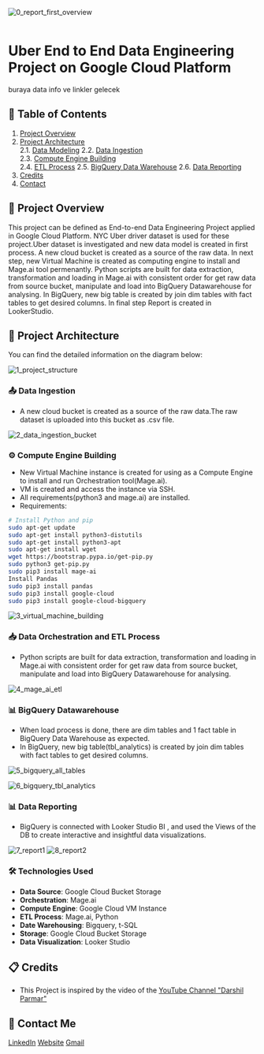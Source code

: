 ![0_report_first_overview](https://github.com/dogucanelci/GCP_Uber_Data_Engineering_Project/assets/59261856/0f1f95d7-a087-4601-8a8d-bbe117f5a70f)

<h1 style="display: inline-block;"> Uber End to End Data Engineering Project on Google Cloud Platform </h1>
buraya data info ve linkler gelecek

## 📝 Table of Contents
1. [Project Overview](#introduction)
2. [Project Architecture](#project-architecture)  
  2.1. [Data Modeling](#data-modeling)
  2.2. [Data Ingestion](#data-ingestion)  
  2.3. [Compute Engine Building](#data-vm)  
  2.4. [ETL Process](#data-etl)
  2.5. [BigQuery Data Warehouse](#data-bqdwh)
  2.6. [Data Reporting](#data-reporting)
3. [Credits](#credits)
4. [Contact](#contact)

<a name="introduction"></a>
## 🔬 Project Overview 

This project can be defined as End-to-end Data Engineering Project applied in Google Cloud Platform. NYC Uber driver dataset is used for these project.Uber dataset is investigated and new data model is created in first process. A new cloud bucket is created as a source of the raw data. In next step, new Virtual Machine is created as computing engine to install and Mage.ai tool permenantly. Python scripts are built for data extraction, transformation and loading in Mage.ai with consistent order for get raw data from source bucket, manipulate and load into BigQuery Datawarehouse for analysing. In BigQuery, new big table is created by join dim tables with fact tables to get desired columns. In final step Report is created in LookerStudio.

<a name="project-architecture"></a>
## 📝 Project Architecture

You can find the detailed information on the diagram below:

![1_project_structure](https://github.com/dogucanelci/GCP_Uber_Data_Engineering_Project/assets/59261856/8d43e743-6a78-45c9-acbf-9425f2d88f64)

<a name="data-ingestion"></a>
### 📤 Data Ingestion
- A new cloud bucket is created as a source of the raw data.The raw dataset is uploaded into this bucket as .csv file.
  
![2_data_ingestion_bucket](https://github.com/dogucanelci/GCP_Uber_Data_Engineering_Project/assets/59261856/789d5c40-0bb7-4c49-b29d-03e0777bff71)

<a name="data-vm"></a>
### ⚙️ Compute Engine Building
- New Virtual Machine instance is created for using as a Compute Engine to install and run Orchestration tool(Mage.ai).
- VM is created and access the instance via SSH.
- All requirements(python3 and mage.ai) are installed.
- Requirements:
  
```sh
# Install Python and pip 
sudo apt-get update
sudo apt-get install python3-distutils
sudo apt-get install python3-apt
sudo apt-get install wget
wget https://bootstrap.pypa.io/get-pip.py
sudo python3 get-pip.py
sudo pip3 install mage-ai
Install Pandas
sudo pip3 install pandas
sudo pip3 install google-cloud
sudo pip3 install google-cloud-bigquery
```
![3_virtual_machine_building](https://github.com/dogucanelci/GCP_Uber_Data_Engineering_Project/assets/59261856/3d120f3f-c637-4646-ab14-a32d199e1f25)

<a name="data-etl"></a>
### 📥 Data Orchestration and ETL Process
- Python scripts are built for data extraction, transformation and loading in Mage.ai with consistent order for get raw data from source bucket, manipulate and load into BigQuery Datawarehouse for analysing.

![4_mage_ai_etl](https://github.com/dogucanelci/GCP_Uber_Data_Engineering_Project/assets/59261856/f0f39b0a-5fc7-45c8-a17f-4111e0e205dd)

<a name="data-bqdwh"></a>
### 📊 BigQuery Datawarehouse
- When load process is done, there are dim tables and 1 fact table in BigQuery Data Warehouse as expected.
- In BigQuery, new big table(tbl_analytics) is created by join dim tables with fact tables to get desired columns.
  
![5_bigquery_all_tables](https://github.com/dogucanelci/GCP_Uber_Data_Engineering_Project/assets/59261856/8454208d-020e-4b98-b67a-6c0ab370f6fc)

![6_bigquery_tbl_analytics](https://github.com/dogucanelci/GCP_Uber_Data_Engineering_Project/assets/59261856/a305f1f8-fa8e-4fff-b6bd-0a21f023fadf)

<a name="data-reporting"></a>
### 📊 Data Reporting
- BigQuery is connected with Looker Studio BI , and used the Views of the DB to create interactive and insightful data visualizations.

![7_report1](https://github.com/dogucanelci/GCP_Uber_Data_Engineering_Project/assets/59261856/019ea373-1ed6-45ae-9da0-8c36637514b9)
![8_report2](https://github.com/dogucanelci/GCP_Uber_Data_Engineering_Project/assets/59261856/89baf668-c774-43ad-a14d-6eb71ada0de3)


### 🛠️ Technologies Used

- **Data Source**: Google Cloud Bucket Storage
- **Orchestration**: Mage.ai
- **Compute Engine**: Google Cloud VM Instance
- **ETL Process**: Mage.ai, Python 
- **Date Warehousing**: Bigquery, t-SQL
- **Storage**: Google Cloud Bucket Storage
- **Data Visualization**: Looker Studio

<a name="credits"></a>
## 📋 Credits

- This Project is inspired by the video of the [YouTube Channel "Darshil Parmar"](https://www.youtube.com/watch?v=WpQECq5Hx9g)  

<a name="contact"></a>
## 📨 Contact Me

[LinkedIn](https://www.linkedin.com/in/elcidogucan/)
[Website](https://www.dogucanelci.com)
[Gmail](dogucanelci@gmail.com)
